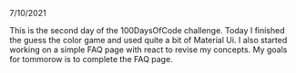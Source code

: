 7/10/2021

This is the second day of the 100DaysOfCode challenge. Today I finished the guess the color game and used quite a bit of Material Ui.
I also started working on a simple FAQ page with react to revise my concepts. My goals for tommorow is to complete the FAQ page.
